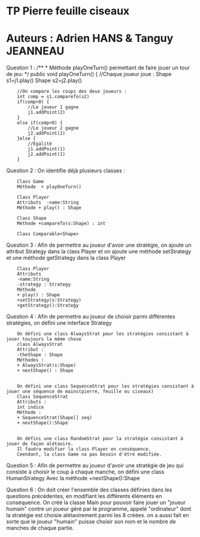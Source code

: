 # TP Pierre feuille ciseaux
# Auteurs : Adrien HANS & Tanguy JEANNEAU

Question 1 : 
	/**
	 * Méthode playOneTurn() permettant de faire jouer un tour de jeu: 
	 */
	public void playOneTurn() {
		//Chaque joueur joue : 
		Shape s1=j1.play()
		Shape s2=j2.play()
		
		//On compare les coups des deux joueurs :
		int comp = s1.compareTo(s2)
		if(comp>0) {
			//Le joueur 1 gagne
			j1.addPoint(2)
		} 
		else if(comp<0) {
			//Le joueur 2 gagne
			j2.addPoint(2)
		}else {
			//Egalité 
			j1.addPoint(1)
			j2.addPoint(1)
		}

Question 2 : 
        On identifie déjà plusieurs classes : 
        
        Class Game
        Méthode  + playOneTurn()

        Class Player 
        Attributs  -name:String
        Méthode + play() : Shape

        Class Shape
        Méthode +compareTo(s:Shape) : int

        Class Comparable<Shape>

Question 3 : 
        Afin de permettre au joueur d'avoir une stratégie, on ajoute un attribut Strategy dans la class Player et on ajoute une méthode setStrategy et une méthode getStrategy dans la class Player

        Class Player 
        Attributs 
        -name:String
        -strategy : Strategy
        Méthode 
        + play() : Shape
        +setStrategy(s:Strategy)
        +getStrategy():Strategy

Question 4 : 
        Afin de permettre au joueur de choisir parmi différentes stratégies, on défini une interface Strategy

        On défini une class AlwaysStrat pour les stratégies consistant à jouer toujours la même chose
        class AlwaysStrat
        Attribut : 
        -theShape : Shape
        Méthodes : 
        + AlwaysStrat(s:Shape)
        + nextShape() : Shape


        On défini une class SequenceStrat pour les stratégies consistant à jouer une séquence de mains(pierre, feuille ou ciseaux) 
        Class SequenceStrat
        Attributs : 
        int indice 
        Méthode : 
        + SequenceStrat(Shape[] seq)
        + nextShape():Shape


        On défini une class RandomStrat pour la stratégie consistant à jouer de façon alétaoire. 
        Il faudra modifier la class Player en conséquence. 
        Ceendant, la class Game na pas besoin d'être modifiée. 

Question 5 : 
        Afin de permettre au joueur d'avoir une stratégie de jeu qui consiste à choisir le coup à chaque manche, on défini une class HumanStrategy
        Avec la méthode +nextShape():Shape



Question 6 : 
        On doit créer l'ensemble des classes définies dans les questions précédentes, en modifiant les différents éléments en conséquence. 
        On créé la classe Main pour pouvoir faire jouer un "joueur humain" contre un joueur géré par le programme, appelé "ordinateur" dont la stratégie est choisie alétaoirement parmi les 8 créées. 
        on a aussi fait en sorte que le joueur "humain" puisse choisir son nom et le nombre de manches de chaque partie. 
